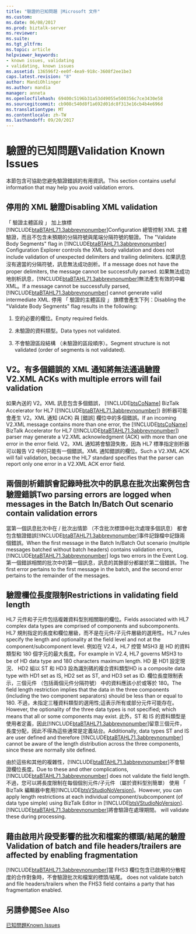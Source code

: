 ```yaml
---
title: "驗證的已知問題 |Microsoft 文件"
ms.custom: 
ms.date: 06/08/2017
ms.prod: biztalk-server
ms.reviewer: 
ms.suite: 
ms.tgt_pltfrm: 
ms.topic: article
helpviewer_keywords:
- known issues, validating
- validating, known issues
ms.assetid: 136596f2-ee0f-4ea9-918c-3608f2ee1be3
caps.latest.revision: "8"
author: MandiOhlinger
ms.author: mandia
manager: anneta
ms.openlocfilehash: 69400c5196b31a53d49055e500356c7ce3430e58
ms.sourcegitcommit: cb908c540d8f1a692d01dc8f313e16cb4b4e696d
ms.translationtype: MT
ms.contentlocale: zh-TW
ms.lasthandoff: 09/20/2017
---
```

# <a name="validation-known-issues"></a><span data-ttu-id="539ff-102">驗證的已知問題</span><span class="sxs-lookup"><span data-stu-id="539ff-102">Validation Known Issues</span></span>
<span data-ttu-id="539ff-103">本節包含可協助您避免驗證錯誤的有用資訊。</span><span class="sxs-lookup"><span data-stu-id="539ff-103">This section contains useful information that may help you avoid validation errors.</span></span>  
  
## <a name="disabling-xml-validation"></a><span data-ttu-id="539ff-104">停用的 XML 驗證</span><span class="sxs-lookup"><span data-stu-id="539ff-104">Disabling XML validation</span></span>  
 <span data-ttu-id="539ff-105">「 驗證主體區段 」 加上旗標[!INCLUDE[btaBTAHL71.3abbrevnonumber](../../includes/btabtahl71-3abbrevnonumber-md.md)]Configuration 總管控制 XML 主體驗證，而且不包含未預期的分隔符號與尾端分隔符號的驗證。</span><span class="sxs-lookup"><span data-stu-id="539ff-105">The "Validate Body Segments" flag in [!INCLUDE[btaBTAHL71.3abbrevnonumber](../../includes/btabtahl71-3abbrevnonumber-md.md)] Configuration Explorer controls the XML body validation and does not include validation of unexpected delimiters and trailing delimiters.</span></span> <span data-ttu-id="539ff-106">如果訊息沒有適當的分隔符號，訊息無法成功剖析。</span><span class="sxs-lookup"><span data-stu-id="539ff-106">If a message does not have the proper delimiters, the message cannot be successfully parsed.</span></span> <span data-ttu-id="539ff-107">如果無法成功地剖析訊息，[!INCLUDE[btaBTAHL71.3abbrevnonumber](../../includes/btabtahl71-3abbrevnonumber-md.md)]無法產生有效的中繼 XML。</span><span class="sxs-lookup"><span data-stu-id="539ff-107">If a message cannot be successfully parsed, [!INCLUDE[btaBTAHL71.3abbrevnonumber](../../includes/btabtahl71-3abbrevnonumber-md.md)] cannot generate valid intermediate XML.</span></span> <span data-ttu-id="539ff-108">停用 「 驗證的主體區段 」 旗標會產生下列：</span><span class="sxs-lookup"><span data-stu-id="539ff-108">Disabling the "Validate Body Segments" flag results in the following:</span></span>  
  
1.  <span data-ttu-id="539ff-109">空的必要的欄位。</span><span class="sxs-lookup"><span data-stu-id="539ff-109">Empty required fields.</span></span>  
  
2.  <span data-ttu-id="539ff-110">未驗證的資料類型。</span><span class="sxs-lookup"><span data-stu-id="539ff-110">Data types not validated.</span></span>  
  
3.  <span data-ttu-id="539ff-111">不會驗證區段結構 （未驗證的區段順序）。</span><span class="sxs-lookup"><span data-stu-id="539ff-111">Segment structure is not validated (order of segments is not validated).</span></span>  
  
## <a name="v2xml-acks-with-multiple-errors-will-fail-validation"></a><span data-ttu-id="539ff-112">V2。有多個錯誤的 XML 通知將無法通過驗證</span><span class="sxs-lookup"><span data-stu-id="539ff-112">V2.XML ACKs with multiple errors will fail validation</span></span>  
 <span data-ttu-id="539ff-113">如果內送的 V2。XML 訊息包含多個錯誤， [!INCLUDE[btsCoName](../../includes/btsconame-md.md)] BizTalk Accelerator for HL7 ([!INCLUDE[btaBTAHL71.3abbrevnonumber](../../includes/btabtahl71-3abbrevnonumber-md.md)]) 剖析器可能會產生 V2。XML 通知 (ACK) 與 [錯誤] 欄位中的多個錯誤。</span><span class="sxs-lookup"><span data-stu-id="539ff-113">If an incoming V2.XML message contains more than one error, the [!INCLUDE[btsCoName](../../includes/btsconame-md.md)] BizTalk Accelerator for HL7 ([!INCLUDE[btaBTAHL71.3abbrevnonumber](../../includes/btabtahl71-3abbrevnonumber-md.md)]) parser may generate a V2.XML acknowledgment (ACK) with more than one error in the error field.</span></span> <span data-ttu-id="539ff-114">V2。XML 通知將會驗證失敗，因為 HL7 標準指定剖析器可以報告 V2 中的只能有一個錯誤。XML 通知錯誤的欄位。</span><span class="sxs-lookup"><span data-stu-id="539ff-114">Such a V2.XML ACK will fail validation, because the HL7 standard specifies that the parser can report only one error in a V2.XML ACK error field.</span></span>  
  
## <a name="two-parsing-errors-are-logged-when-messages-in-the-batch-inbatch-out-scenario-contain-validation-errors"></a><span data-ttu-id="539ff-115">兩個剖析錯誤會記錄時批次中的訊息在批次出案例包含驗證錯誤</span><span class="sxs-lookup"><span data-stu-id="539ff-115">Two parsing errors are logged when messages in the Batch In/Batch Out scenario contain validation errors</span></span>  
 <span data-ttu-id="539ff-116">當第一個訊息批次中在 / 批次出情節 （不含批次標頭中批次處理多個訊息） 都會包含驗證錯誤[!INCLUDE[btaBTAHL71.3abbrevnonumber](../../includes/btabtahl71-3abbrevnonumber-md.md)]事件記錄檔中記錄兩個錯誤。</span><span class="sxs-lookup"><span data-stu-id="539ff-116">When the first message in the Batch In/Batch Out scenario (multiple messages batched without batch headers) contains validation errors, [!INCLUDE[btaBTAHL71.3abbrevnonumber](../../includes/btabtahl71-3abbrevnonumber-md.md)] logs two errors in the Event Log.</span></span> <span data-ttu-id="539ff-117">第一個錯誤相關的批次中的第一個訊息，訊息的其餘部分都屬於第二個錯誤。</span><span class="sxs-lookup"><span data-stu-id="539ff-117">The first error pertains to the first message in the batch, and the second error pertains to the remainder of the messages.</span></span>  
  
## <a name="restrictions-in-validating-field-length"></a><span data-ttu-id="539ff-118">驗證欄位長度限制</span><span class="sxs-lookup"><span data-stu-id="539ff-118">Restrictions in validating field length</span></span>  
 <span data-ttu-id="539ff-119">HL7 元件和子元件包括複雜資料型別相關聯的欄位。</span><span class="sxs-lookup"><span data-stu-id="539ff-119">Fields associated with HL7 complex data types are comprised of components and subcomponents.</span></span> <span data-ttu-id="539ff-120">HL7 規則指定的長度和欄位層級，而不是在元件/子元件層級的選用性。</span><span class="sxs-lookup"><span data-stu-id="539ff-120">HL7 rules specify the length and optionality at the field level and not at the component/subcomponent level.</span></span> <span data-ttu-id="539ff-121">例如在 V2.4，HL7 控管 MSH3 是 HD 的資料類型和 180 個字元的最大長度。</span><span class="sxs-lookup"><span data-stu-id="539ff-121">For example in V2.4, HL7 governs MSH3 to be of HD data type and 180 characters maximum length.</span></span> <span data-ttu-id="539ff-122">HD 是 HD1 設定現況、 HD2 組以 ST 和 HD3 設為識別碼的複合資料類型</span><span class="sxs-lookup"><span data-stu-id="539ff-122">HD is a composite data type with HD1 set as IS, HD2 set as ST, and HD3 set as ID.</span></span> <span data-ttu-id="539ff-123">欄位長度限制表示，三個元件 （包括兩個元件分隔符號） 中的資料應該小於或等於 180。</span><span class="sxs-lookup"><span data-stu-id="539ff-123">The field length restriction implies that the data in the three components (including the two component separators) should be less than or equal to 180.</span></span> <span data-ttu-id="539ff-124">不過，未指定三種資料類型的選用性;這表示所有或部分元件可能存在。</span><span class="sxs-lookup"><span data-stu-id="539ff-124">However, the optionality of the three data types is not specified; which means that all or some components may exist.</span></span> <span data-ttu-id="539ff-125">此外，ST 和 IS 的資料類型是使用者定義，因此[!INCLUDE[btaBTAHL71.3abbrevnonumber](../../includes/btabtahl71-3abbrevnonumber-md.md)]留意三個元件，長度分配，因此不得為這些通常是定義站台。</span><span class="sxs-lookup"><span data-stu-id="539ff-125">Additionally, data types ST and IS are user defined and therefore [!INCLUDE[btaBTAHL71.3abbrevnonumber](../../includes/btabtahl71-3abbrevnonumber-md.md)] cannot be aware of the length distribution across the three components, since these are normally site defined.</span></span>  
  
 <span data-ttu-id="539ff-126">由於這些和其他的複雜性，[!INCLUDE[btaBTAHL71.3abbrevnonumber](../../includes/btabtahl71-3abbrevnonumber-md.md)]不會驗證欄位長度。</span><span class="sxs-lookup"><span data-stu-id="539ff-126">Due to these and other complications, [!INCLUDE[btaBTAHL71.3abbrevnonumber](../../includes/btabtahl71-3abbrevnonumber-md.md)] does not validate the field length.</span></span> <span data-ttu-id="539ff-127">不過，您可以將長度限制在每個個別元件/子元件 （屬於資料型別簡單） 使用 「 BizTalk 編輯器中套用[!INCLUDE[btsVStudioNoVersion](../../includes/btsvstudionoversion-md.md)]。</span><span class="sxs-lookup"><span data-stu-id="539ff-127">However, you can apply length restrictions at each individual component/subcomponent (of data type simple) using BizTalk Editor in [!INCLUDE[btsVStudioNoVersion](../../includes/btsvstudionoversion-md.md)].</span></span> [!INCLUDE[btaBTAHL71.3abbrevnonumber](../../includes/btabtahl71-3abbrevnonumber-md.md)]<span data-ttu-id="539ff-128">將會驗證在處理期間。</span><span class="sxs-lookup"><span data-stu-id="539ff-128"> will validate these during processing.</span></span>  
  
## <a name="validation-of-batch-and-file-headerstrailers-are-affected-by-enabling-fragmentation"></a><span data-ttu-id="539ff-129">藉由啟用片段受影響的批次和檔案的標頭/結尾的驗證</span><span class="sxs-lookup"><span data-stu-id="539ff-129">Validation of batch and file headers/trailers are affected by enabling fragmentation</span></span>  
 [!INCLUDE[btaBTAHL71.3abbrevnonumber](../../includes/btabtahl71-3abbrevnonumber-md.md)]<span data-ttu-id="539ff-130">當 FHS3 欄位包含已啟用的分散程度的合作對象時，不會驗證批次和檔案的標頭/結尾。</span><span class="sxs-lookup"><span data-stu-id="539ff-130"> does not validate batch and file headers/trailers when the FHS3 field contains a party that has fragmentation enabled.</span></span>  
  
## <a name="see-also"></a><span data-ttu-id="539ff-131">另請參閱</span><span class="sxs-lookup"><span data-stu-id="539ff-131">See Also</span></span>  
 [<span data-ttu-id="539ff-132">已知問題</span><span class="sxs-lookup"><span data-stu-id="539ff-132">Known Issues</span></span>](../../adapters-and-accelerators/accelerator-hl7/known-issues1.md)